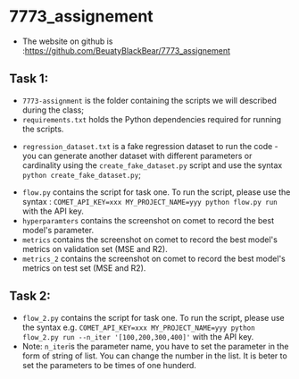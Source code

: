 # 7773_assignement
- The website on github is :https://github.com/BeuatyBlackBear/7773_assignement
## Task 1:
* `7773-assignment` is the folder containing the scripts we will described during the class;
* `requirements.txt` holds the Python dependencies required for running the scripts.
- `regression_dataset.txt` is a fake regression dataset to run the code - you can generate another dataset with different parameters or cardinality using the `create_fake_dataset.py` script and use the syntax `python create_fake_dataset.py`;
* `flow.py` contains the script for task one. To run the script, please use the syntax : `COMET_API_KEY=xxx MY_PROJECT_NAME=yyy python flow.py run` with the API key.
*  `hyperparamters` contains the screenshot on comet to record the best model's parameter.
*  `metrics` contains the screenshot on comet to record the best model's metrics on validation set (MSE and R2).
*  `metrics_2` contains the screenshot on comet to record the best model's metrics on test set (MSE and R2).

## Task 2:

* `flow_2.py` contains the script for task one. To run the script, please use the syntax e.g.  `COMET_API_KEY=xxx MY_PROJECT_NAME=yyy python flow_2.py run --n_iter '[100,200,300,400]'` with the API key. 
* Note: `n_iter`is the parameter name, you have to set the parameter in the form of string of list. You can change the number in the list. It is beter to set the parameters to be times of one hunderd.






